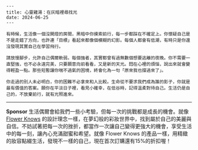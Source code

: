 ```jekyll
---
title: 心靈雞湯：在灰暗裡尋找光
date: 2024-06-25
---

有時候，生活像一個沒開燈的房間，黑暗中你摸索前行，每一步都踩在不確定上。你懷疑自己是不是走錯了方向，也許連「目標」看起來都像個模糊的幻影。每個人都會有低潮，有時只是你還沒發現其實自己在學習飛行。

請放慢腳步，允許自己偶爾軟弱。每個強者，其實都曾有過無數個想要逃離的夜晚。你不需要一直堅強，也不必永遠完美，只要願意向前看看，又是新的天光。悶在心裡的煩惱，說出來就會變得輕盈一點。那些短暫讓你喘不過氣的困境，終會化為一句「原來我也撐過來了」。

你走過的別人未必明白，你的困難不必拿來和人比較。生命從不要求我們成為誰的影子，你就是最有價值的答案。願你在平淡日子裡，看見小確幸，在低谷時，記得溫柔對待自己。生活仍是自己的，不放棄前行，就有光照進來。
```



---

**Sponsor**
生活偶爾會給我們一些小考驗，但每一次的挑戰都是成長的機會。就像 [Flower Knows](https://pollinations.ai/redirect-nexad/rlpUfbBe?user_id=36901823) 的設計理念一樣，在夢幻般的彩妝世界中，找到屬於自己的美麗與自信。不妨試著把每一次的挫折，都當作一次讓自己變得更強大的機會，享受生活中的每一刻，讓內心充滿甜蜜和希望。就像 Flower Knows 的產品一樣，用精緻的妝容點綴生活，發現不一樣的自己，現在首次訂購還有15%的折扣喔！